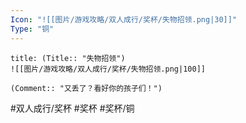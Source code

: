 ```yaml
---
Icon: "![[图片/游戏攻略/双人成行/奖杯/失物招领.png|30]]"
Type: "铜"
---
```

```ad-common-bronze-trophy
title: (Title:: "失物招领")
![[图片/游戏攻略/双人成行/奖杯/失物招领.png|100]]

(Comment:: "又丢了？看好你的孩子们！")
```

#双人成行/奖杯 #奖杯 #奖杯/铜
